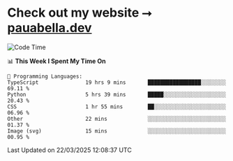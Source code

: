 # Check out my website ⭢ [pauabella.dev](https://pauabella.dev)

<!--START_SECTION:waka-->
![Code Time](http://img.shields.io/badge/Code%20Time-4%2C242%20hrs%2056%20mins-blue)

📊 **This Week I Spent My Time On** 

```text
💬 Programming Languages: 
TypeScript               19 hrs 9 mins       █████████████████░░░░░░░░   69.11 % 
Python                   5 hrs 39 mins       █████░░░░░░░░░░░░░░░░░░░░   20.43 % 
CSS                      1 hr 55 mins        ██░░░░░░░░░░░░░░░░░░░░░░░   06.96 % 
Other                    22 mins             ░░░░░░░░░░░░░░░░░░░░░░░░░   01.37 % 
Image (svg)              15 mins             ░░░░░░░░░░░░░░░░░░░░░░░░░   00.95 % 
```


 Last Updated on 22/03/2025 12:08:37 UTC
<!--END_SECTION:waka-->
